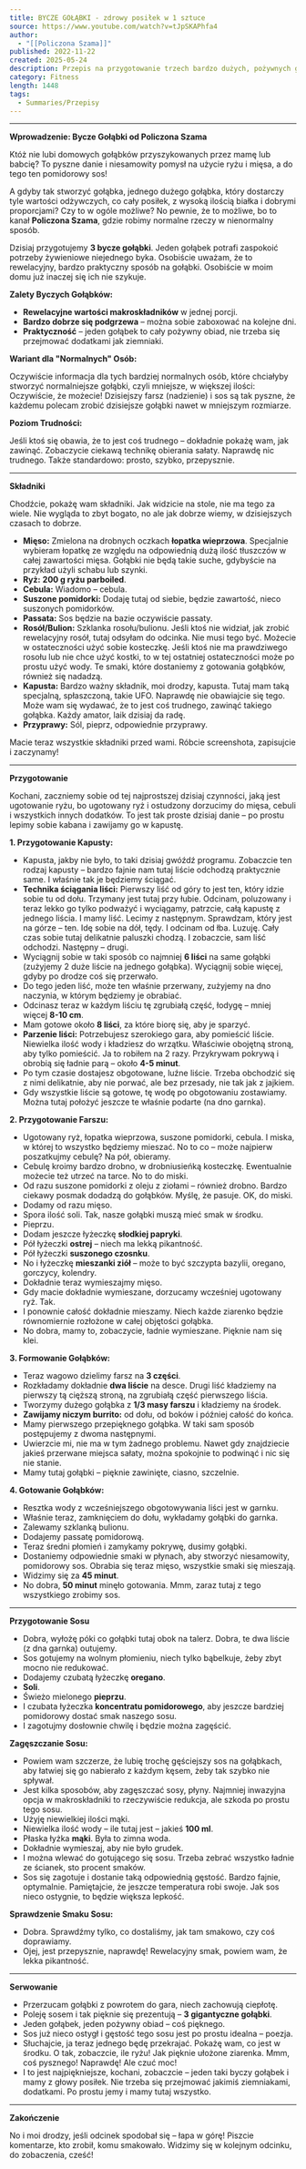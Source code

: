 ```yaml
---
title: BYCZE GOŁĄBKI - zdrowy posiłek w 1 sztuce
source: https://www.youtube.com/watch?v=tJpSKAPhfa4
author:
  - "[[Policzona Szama]]"
published: 2022-11-22
created: 2025-05-24
description: Przepis na przygotowanie trzech bardzo dużych, pożywnych gołąbków z wieprzowiną, ryżem i sosem pomidorowym, z dokładnym opisem technik i składników, prezentowany w niekonwencjonalny sposób.
category: Fitness
length: 1448
tags:
  - Summaries/Przepisy
---
```



---

**Wprowadzenie: Bycze Gołąbki od Policzona Szama**

Któż nie lubi domowych gołąbków przyszykowanych przez mamę lub babcię? To pyszne danie i niesamowity pomysł na użycie ryżu i mięsa, a do tego ten pomidorowy sos!

A gdyby tak stworzyć gołąbka, jednego dużego gołąbka, który dostarczy tyle wartości odżywczych, co cały posiłek, z wysoką ilością białka i dobrymi proporcjami? Czy to w ogóle możliwe? No pewnie, że to możliwe, bo to kanał **Policzona Szama**, gdzie robimy normalne rzeczy w nienormalny sposób.

Dzisiaj przygotujemy **3 bycze gołąbki**. Jeden gołąbek potrafi zaspokoić potrzeby żywieniowe niejednego byka. Osobiście uważam, że to rewelacyjny, bardzo praktyczny sposób na gołąbki. Osobiście w moim domu już inaczej się ich nie szykuje.

**Zalety Byczych Gołąbków:**

*   **Rewelacyjne wartości makroskładników** w jednej porcji.
*   **Bardzo dobrze się podgrzewa** – można sobie zaboxować na kolejne dni.
*   **Praktyczność** – jeden gołąbek to cały pożywny obiad, nie trzeba się przejmować dodatkami jak ziemniaki.

**Wariant dla "Normalnych" Osób:**

Oczywiście informacja dla tych bardziej normalnych osób, które chciałyby stworzyć normalniejsze gołąbki, czyli mniejsze, w większej ilości: Oczywiście, że możecie! Dzisiejszy farsz (nadzienie) i sos są tak pyszne, że każdemu polecam zrobić dzisiejsze gołąbki nawet w mniejszym rozmiarze.

**Poziom Trudności:**

Jeśli ktoś się obawia, że to jest coś trudnego – dokładnie pokażę wam, jak zawinąć. Zobaczycie ciekawą technikę obierania sałaty. Naprawdę nic trudnego. Także standardowo: prosto, szybko, przepysznie.

---

**Składniki**

Chodźcie, pokażę wam składniki. Jak widzicie na stole, nie ma tego za wiele. Nie wygląda to zbyt bogato, no ale jak dobrze wiemy, w dzisiejszych czasach to dobrze.

*   **Mięso:** Zmielona na drobnych oczkach **łopatka wieprzowa**. Specjalnie wybieram łopatkę ze względu na odpowiednią dużą ilość tłuszczów w całej zawartości mięsa. Gołąbki nie będą takie suche, gdybyście na przykład użyli schabu lub szynki.
*   **Ryż:** **200 g ryżu parboiled**.
*   **Cebula:** Wiadomo – cebula.
*   **Suszone pomidorki:** Dodaję tutaj od siebie, będzie zawartość, nieco suszonych pomidorków.
*   **Passata:** Sos będzie na bazie oczywiście passaty.
*   **Rosół/Bulion:** Szklanka rosołu/bulionu. Jeśli ktoś nie widział, jak zrobić rewelacyjny rosół, tutaj odsyłam do odcinka. Nie musi tego być. Możecie w ostateczności użyć sobie kosteczkę. Jeśli ktoś nie ma prawdziwego rosołu lub nie chce użyć kostki, to w tej ostatniej ostateczności może po prostu użyć wody. Te smaki, które dostaniemy z gotowania gołąbków, również się nadadzą.
*   **Kapusta:** Bardzo ważny składnik, moi drodzy, kapusta. Tutaj mam taką specjalną, spłaszczoną, takie UFO. Naprawdę nie obawiajcie się tego. Może wam się wydawać, że to jest coś trudnego, zawinąć takiego gołąbka. Każdy amator, laik dzisiaj da radę.
*   **Przyprawy:** Sól, pieprz, odpowiednie przyprawy.

Macie teraz wszystkie składniki przed wami. Róbcie screenshota, zapisujcie i zaczynamy!

---

**Przygotowanie**

Kochani, zaczniemy sobie od tej najprostszej dzisiaj czynności, jaką jest ugotowanie ryżu, bo ugotowany ryż i ostudzony dorzucimy do mięsa, cebuli i wszystkich innych dodatków. To jest tak proste dzisiaj danie – po prostu lepimy sobie kabana i zawijamy go w kapustę.

**1. Przygotowanie Kapusty:**

*   Kapusta, jakby nie było, to taki dzisiaj gwóźdź programu. Zobaczcie ten rodzaj kapusty – bardzo fajnie nam tutaj liście odchodzą praktycznie same. I właśnie tak je będziemy ściągać.
*   **Technika ściągania liści:** Pierwszy liść od góry to jest ten, który idzie sobie tu od dołu. Trzymany jest tutaj przy łubie. Odcinam, poluzowany i teraz lekko go tylko podważyć i wyciągamy, patrzcie, całą kapustę z jednego liścia. I mamy liść. Lecimy z następnym. Sprawdzam, który jest na górze – ten. Idę sobie na dół, tędy. I odcinam od łba. Luzuję. Cały czas sobie tutaj delikatnie paluszki chodzą. I zobaczcie, sam liść odchodzi. Następny – drugi.
*   Wyciągnij sobie w taki sposób co najmniej **6 liści** na same gołąbki (zużyjemy 2 duże liście na jednego gołąbka). Wyciągnij sobie więcej, gdyby po drodze coś się przerwało.
*   Do tego jeden liść, może ten właśnie przerwany, zużyjemy na dno naczynia, w którym będziemy je obrabiać.
*   Odcinasz teraz w każdym liściu tę zgrubiałą część, łodygę – mniej więcej **8-10 cm**.
*   Mam gotowe około **8 liści**, za które biorę się, aby je sparzyć.
*   **Parzenie liści:** Potrzebujesz szerokiego gara, aby pomieścić liście. Niewielka ilość wody i kładziesz do wrzątku. Właściwie obojętną stroną, aby tylko pomieścić. Ja to robiłem na 2 razy. Przykrywam pokrywą i obrobią się ładnie parą – około **4-5 minut**.
*   Po tym czasie dostajesz obgotowane, luźne liście. Trzeba obchodzić się z nimi delikatnie, aby nie porwać, ale bez przesady, nie tak jak z jajkiem.
*   Gdy wszystkie liście są gotowe, tę wodę po obgotowaniu zostawiamy. Można tutaj położyć jeszcze te właśnie podarte (na dno garnka).

**2. Przygotowanie Farszu:**

*   Ugotowany ryż, łopatka wieprzowa, suszone pomidorki, cebula. I miska, w której to wszystko będziemy mieszać. No to co – może najpierw poszatkujmy cebulę? Na pół, obieramy.
*   Cebulę kroimy bardzo drobno, w drobniusieńką kosteczkę. Ewentualnie możecie też utrzeć na tarce. No to do miski.
*   Od razu suszone pomidorki z oleju z ziołami – również drobno. Bardzo ciekawy posmak dodadzą do gołąbków. Myślę, że pasuje. OK, do miski.
*   Dodamy od razu mięso.
*   Spora ilość soli. Tak, nasze gołąbki muszą mieć smak w środku.
*   Pieprzu.
*   Dodam jeszcze łyżeczkę **słodkiej papryki**.
*   Pół łyżeczki **ostrej** – niech ma lekką pikantność.
*   Pół łyżeczki **suszonego czosnku**.
*   No i łyżeczkę **mieszanki ziół** – może to być szczypta bazylii, oregano, gorczycy, kolendry.
*   Dokładnie teraz wymieszajmy mięso.
*   Gdy macie dokładnie wymieszane, dorzucamy wcześniej ugotowany ryż. Tak.
*   I ponownie całość dokładnie mieszamy. Niech każde ziarenko będzie równomiernie rozłożone w całej objętości gołąbka.
*   No dobra, mamy to, zobaczycie, ładnie wymieszane. Pięknie nam się klei.

**3. Formowanie Gołąbków:**

*   Teraz wagowo dzielimy farsz na **3 części**.
*   Rozkładamy dokładnie **dwa liście** na desce. Drugi liść kładziemy na pierwszy tą cięższą stroną, na zgrubiałą część pierwszego liścia.
*   Tworzymy dużego gołąbka z **1/3 masy farszu** i kładziemy na środek.
*   **Zawijamy niczym burrito:** od dołu, od boków i później całość do końca.
*   Mamy pierwszego przepięknego gołąbka. W taki sam sposób postępujemy z dwoma następnymi.
*   Uwierzcie mi, nie ma w tym żadnego problemu. Nawet gdy znajdziecie jakieś przerwane miejsca sałaty, można spokojnie to podwinąć i nic się nie stanie.
*   Mamy tutaj gołąbki – pięknie zawinięte, ciasno, szczelnie.

**4. Gotowanie Gołąbków:**

*   Resztka wody z wcześniejszego obgotowywania liści jest w garnku.
*   Właśnie teraz, zamknięciem do dołu, wykładamy gołąbki do garnka.
*   Zalewamy szklanką bulionu.
*   Dodajemy passatę pomidorową.
*   Teraz średni płomień i zamykamy pokrywę, dusimy gołąbki.
*   Dostaniemy odpowiednie smaki w płynach, aby stworzyć niesamowity, pomidorowy sos. Obrabia się teraz mięso, wszystkie smaki się mieszają.
*   Widzimy się za **45 minut**.
*   No dobra, **50 minut** minęło gotowania. Mmm, zaraz tutaj z tego wszystkiego zrobimy sos.

---

**Przygotowanie Sosu**

*   Dobra, wyłożę póki co gołąbki tutaj obok na talerz. Dobra, te dwa liście (z dna garnka) outujemy.
*   Sos gotujemy na wolnym płomieniu, niech tylko bąbelkuje, żeby zbyt mocno nie redukować.
*   Dodajemy czubatą łyżeczkę **oregano**.
*   **Soli**.
*   Świeżo mielonego **pieprzu**.
*   I czubata łyżeczka **koncentratu pomidorowego**, aby jeszcze bardziej pomidorowy dostać smak naszego sosu.
*   I zagotujmy dosłownie chwilę i będzie można zagęścić.

**Zagęszczanie Sosu:**

*   Powiem wam szczerze, że lubię trochę gęściejszy sos na gołąbkach, aby łatwiej się go nabierało z każdym kęsem, żeby tak szybko nie spływał.
*   Jest kilka sposobów, aby zagęszczać sosy, płyny. Najmniej inwazyjna opcja w makroskładniki to rzeczywiście redukcja, ale szkoda po prostu tego sosu.
*   Użyję niewielkiej ilości mąki.
*   Niewielka ilość wody – ile tutaj jest – jakieś **100 ml**.
*   Płaska łyżka **mąki**. Była to zimna woda.
*   Dokładnie wymieszaj, aby nie było grudek.
*   I można wlewać do gotującego się sosu. Trzeba zebrać wszystko ładnie ze ścianek, sto procent smaków.
*   Sos się zagotuje i dostanie taką odpowiednią gęstość. Bardzo fajnie, optymalnie. Pamiętajcie, że jeszcze temperatura robi swoje. Jak sos nieco ostygnie, to będzie większa lepkość.

**Sprawdzenie Smaku Sosu:**

*   Dobra. Sprawdźmy tylko, co dostaliśmy, jak tam smakowo, czy coś doprawiamy.
*   Ojej, jest przepysznie, naprawdę! Rewelacyjny smak, powiem wam, że lekka pikantność.

---

**Serwowanie**

*   Przerzucam gołąbki z powrotem do gara, niech zachowują ciepłotę.
*   Poleję sosem i tak pięknie się prezentują – **3 gigantyczne gołąbki**.
*   Jeden gołąbek, jeden pożywny obiad – coś pięknego.
*   Sos już nieco ostygł i gęstość tego sosu jest po prostu idealna – poezja.
*   Słuchajcie, ja teraz jednego będę przekrajać. Pokażę wam, co jest w środku. O tak, zobaczcie, ile ryżu! Jak pięknie ułożone ziarenka. Mmm, coś pysznego! Naprawdę! Ale czuć moc!
*   I to jest najpiękniejsze, kochani, zobaczcie – jeden taki byczy gołąbek i mamy z głowy posiłek. Nie trzeba się przejmować jakimiś ziemniakami, dodatkami. Po prostu jemy i mamy tutaj wszystko.

---

**Zakończenie**

No i moi drodzy, jeśli odcinek spodobał się – łapa w górę! Piszcie komentarze, kto zrobił, komu smakowało. Widzimy się w kolejnym odcinku, do zobaczenia, cześć!